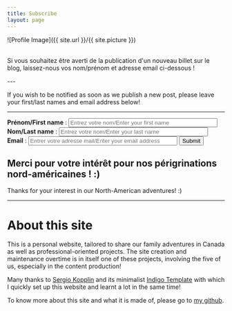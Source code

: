 ```yaml
---
title: Subscribe
layout: page
---
```

![Profile Image]({{ site.url }}/{{ site.picture }})
<br>
<br>
<p>Si vous souhaitez être averti de la publication d'un nouveau billet sur le blog, laissez-nous vos nom/prénom et adresse email ci-dessous !</p>
---
<p> If you wish to be notified as soon as we publish a new post, please leave your first/last names and email address below!</p>

---
<form method="post" action="controller.php">
  <b>Prénom/First name</b> : <input type="text" size="40" name="first name" placeholder="Entrez votre nom/Enter your first name">
  <b>Nom/Last name</b> : <input type="text" size="40" name="last name" placeholder="Entrez votre nom/Enter your last name">
  <b>Email</b> : <input type="email" size="40" name="email" placeholder="Entrer votre adresse mail/Enter your email address">
  <input type="submit" value="Submit" />
</form>

Merci pour votre intérêt pour nos périgrinations nord-américaines ! :)
---
Thanks for your interest in our North-American adventures! :)

---
<h1>About this site</h1>
<p>This is a personal website, tailored to share our family adventures in Canada as well as professional-oriented projects. The site creation and maintenance overtime is in itself one of these projects, involving the five of us, especially in the content production!</p>

<p>Many thanks to <a href="https://github.com/sergiokopplin/">Sergio Kopplin</a> and its minimalist <a href="https://github.com/sergiokopplin/indigo">Indigo Template</a> with which I quickly set up this website and learnt a lot in the same time!

To know more about this site and what it is made of, please go to <a href="https://github.com/flelain">my github</a>.
